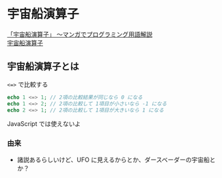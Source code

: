 # 宇宙船演算子

[「宇宙船演算子」 ～マンガでプログラミング用語解説](https://codezine.jp/article/detail/19497)  
[宇宙船演算子](https://www.php.net/manual/ja/migration70.new-features.php#migration70.new-features.spaceship-op)

## 宇宙船演算子とは

`<=>` で比較する
```php
echo 1 <=> 1; // 2項の比較結果が同じなら 0 になる
echo 1 <=> 2; // 2項の比較して 1項目が小さいなら -1 になる
echo 2 <=> 1; // 2項の比較して 1項目が大きいなら 1 になる
```

JavaScript では使えないよ

### 由来

- 諸説あるらしいけど、UFO に見えるからとか、ダースベーダーの宇宙船とか？